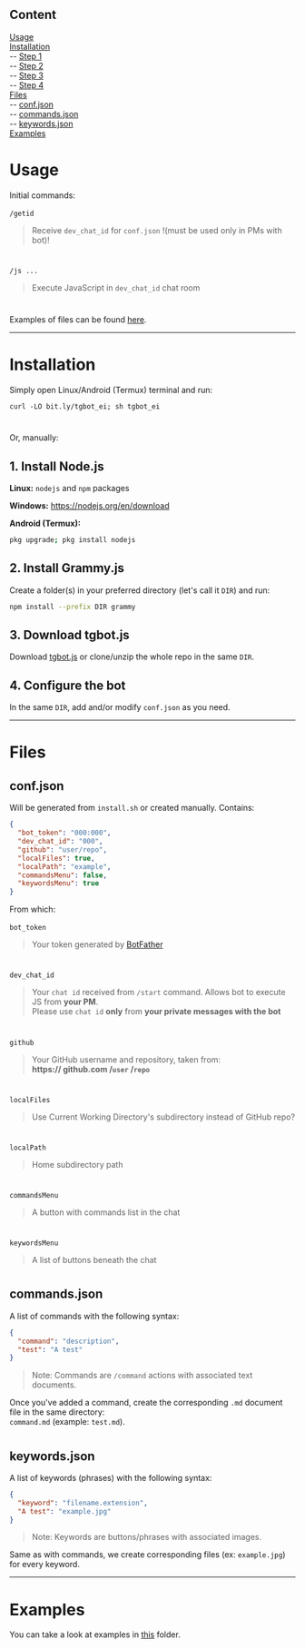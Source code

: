 ## Content
[Usage](https://github.com/reineimi/tgbot/tree/main?tab=readme-ov-file#usage)<br>
[Installation](https://github.com/reineimi/tgbot/tree/main?tab=readme-ov-file#installation)<br>
-- [Step 1](https://github.com/reineimi/tgbot/tree/main?tab=readme-ov-file#1-install-nodejs)<br>
-- [Step 2](https://github.com/reineimi/tgbot/tree/main?tab=readme-ov-file#2-install-grammyjs)<br>
-- [Step 3](https://github.com/reineimi/tgbot/tree/main?tab=readme-ov-file#3-download-tgbotjs)<br>
-- [Step 4](https://github.com/reineimi/tgbot/tree/main?tab=readme-ov-file#4-configure-the-bot)<br>
[Files](https://github.com/reineimi/tgbot/tree/main?tab=readme-ov-file#files)<br>
-- [conf.json](https://github.com/reineimi/tgbot/tree/main?tab=readme-ov-file#confjson)<br>
-- [commands.json](https://github.com/reineimi/tgbot/tree/main?tab=readme-ov-file#commandsjson)<br>
-- [keywords.json](https://github.com/reineimi/tgbot/tree/main?tab=readme-ov-file#keywordsjson)<br>
[Examples](https://github.com/reineimi/tgbot/tree/main?tab=readme-ov-file#examples)

# Usage
Initial commands:<br><br>
`/getid`
> Receive `dev_chat_id` for `conf.json` !(must be used only in PMs with bot)!
#
`/js ...`
> Execute JavaScript in `dev_chat_id` chat room
#
Examples of files can be found [here](https://github.com/reineimi/tgbot/tree/main/example).

<hr>

# Installation
Simply open Linux/Android (Termux) terminal and run:
```
curl -LO bit.ly/tgbot_ei; sh tgbot_ei
```
#
Or, manually:
## 1. Install Node.js
**Linux:** `nodejs` and `npm` packages

**Windows:** https://nodejs.org/en/download

**Android (Termux):**
```sh
pkg upgrade; pkg install nodejs
```

## 2. Install Grammy.js
Create a folder(s) in your preferred directory (let's call it `DIR`) and run:
```sh
npm install --prefix DIR grammy
```

## 3. Download tgbot.js
Download [tgbot.js](https://github.com/reineimi/tgbot/blob/main/tgbot.js) or clone/unzip the whole repo in the same `DIR`.

## 4. Configure the bot
In the same `DIR`, add and/or modify `conf.json` as you need.

<hr>

# Files
## conf.json
Will be generated from `install.sh` or created manually. Contains:
```json
{
  "bot_token": "000:000",
  "dev_chat_id": "000",
  "github": "user/repo",
  "localFiles": true,
  "localPath": "example",
  "commandsMenu": false,
  "keywordsMenu": true
}
```
From which:<br><br>
`bot_token`
> Your token generated by [BotFather](https://t.me/botfather)
#
`dev_chat_id`
> Your `chat id` received from `/start` command. Allows bot to execute JS from **your PM**.<br>
> Please use `chat id` **only** from **your private messages with the bot**
#
`github`
> Your GitHub username and repository, taken from:<br>
> **https:// github.com /`user` /`repo`**
#
`localFiles`
> Use Current Working Directory's subdirectory instead of GitHub repo?
#
`localPath`
> Home subdirectory path
#
`commandsMenu`
> A button with commands list in the chat
#
`keywordsMenu`
> A list of buttons beneath the chat

#
## commands.json
A list of commands with the following syntax:
```json
{
  "command": "description",
  "test": "A test"
}
```
> Note: Commands are `/command` actions with associated text documents.

Once you've added a command, create the corresponding `.md` document file in the same directory:<br>
`command.md` (example: `test.md`).

#
## keywords.json
A list of keywords (phrases) with the following syntax:
```json
{
  "keyword": "filename.extension",
  "A test": "example.jpg"
}
```
> Note: Keywords are buttons/phrases with associated images.

Same as with commands, we create corresponding files (ex: `example.jpg`) for every keyword.

<hr>

# Examples
You can take a look at examples in [this](https://github.com/reineimi/tgbot/tree/main/example) folder.
